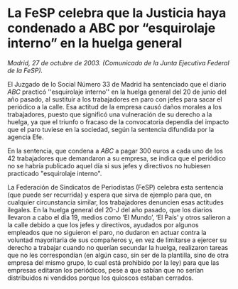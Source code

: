 # La FeSP celebra que la Justicia haya condenado a ABC por “esquirolaje interno” en la huelga general

*Madrid, 27 de octubre de 2003. (Comunicado de la Junta Ejecutiva Federal de la FeSP).*

El Juzgado de lo Social Número 33 de Madrid ha sentenciado que el diario *ABC* practicó ''esquirolaje interno'' en la huelga general del 20 de junio del año pasado, al sustituir a los trabajadores en paro con jefes para sacar el periódico a la calle. Esa actitud de la empresa causó daños morales a los trabajadores, puesto que significó una vulneración de su derecho a la huelga, ya que el triunfo o fracaso de la convocatoria dependía del impacto que el paro tuviese en la sociedad, según la sentencia difundida por la agencia Efe.

En la sentencia, que condena a *ABC* a pagar 300 euros a cada uno de los 42 trabajadores que demandaron a su empresa, se indica que el periódico no se habría publicado aquel día si sus jefes y directivos no hubiesen practicado "esquirolaje interno".

La Federación de Sindicatos de Periodistas (FeSP) celebra esta sentencia (que puede ser recurrida) y espera que sirva de ejemplo para que, en cualquier circunstancia similar, los trabajadores denuncien esas actitudes ilegales. En la huelga general del 20-J del año pasado, que los diarios llevaron a cabo el día 19, medios como ‘El Mundo’, ‘El País’ y otros salieron a la calle debido a que los jefes y directivos, ayudados por algunos empleados que no siguieron el paro, no dudaron en actuar contra la voluntad mayoritaria de sus compañeros y, en vez de limitarse a ejercer su derecho a trabajar cuando no querían secundar la huelga, realizaron tareas que no les correspondían (en algún caso, sin ser de la plantilla, sino de otra empresa del mismo grupo, lo cual está prohibido por la ley) para que las empresas editaran los periódicos, pese a que sabían que no serían distribuidos ni vendidos porque los quioscos estaban cerrados.
